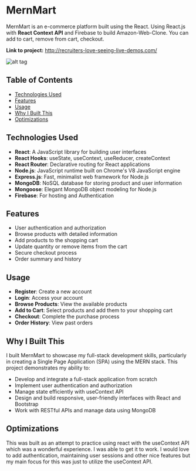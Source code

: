 # MernMart

MernMart is an e-commerce platform built using the React. Using React.js with **React Context API** and Firebase to build Amazon-Web-Clone. You can add to cart, remove from cart, checkout.

**Link to project:** http://recruiters-love-seeing-live-demos.com/

![alt tag](http://placecorgi.com/1200/650)

## Table of Contents

- [Technologies Used](#technologies-used)
- [Features](#features)
- [Usage](#usage)
- [Why I Built This](#why-i-built-this)
- [Optimizations](#optimizations)

## Technologies Used

- **React**: A JavaScript library for building user interfaces
- **React Hooks**: useState, useContext, useReducer, createContext
- **React Router**: Declarative routing for React applications
- **Node.js**: JavaScript runtime built on Chrome's V8 JavaScript engine
- **Express.js**: Fast, minimalist web framework for Node.js
- **MongoDB**: NoSQL database for storing product and user information
- **Mongoose**: Elegant MongoDB object modeling for Node.js
- **Firebase**: For hosting and Authentication

## Features

- User authentication and authorization
- Browse products with detailed information
- Add products to the shopping cart
- Update quantity or remove items from the cart
- Secure checkout process
- Order summary and history

## Usage

- **Register**: Create a new account
- **Login**: Access your account
- **Browse Products**: View the available products
- **Add to Cart**: Select products and add them to your shopping cart
- **Checkout**: Complete the purchase process
- **Order History**: View past orders

## Why I Built This

I built MernMart to showcase my full-stack development skills, particularly in creating a Single Page Application (SPA) using the MERN stack. This project demonstrates my ability to:

- Develop and integrate a full-stack application from scratch
- Implement user authentication and authorization
- Manage state efficiently with useContext API
- Design and build responsive, user-friendly interfaces with React and Bootstrap
- Work with RESTful APIs and manage data using MongoDB

## Optimizations

This was built as an attempt to practice using react with the useContext API which was a wonderful experience. I was able to get it to work. I would love to add authentication, maintaining user sessions and other nice features but my main focus for this was just to utilize the useContext API.

